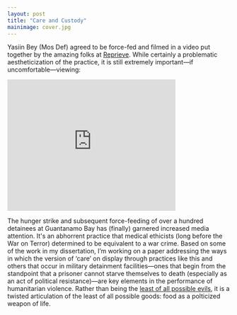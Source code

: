 ```yaml
---
layout: post
title: "Care and Custody"
mainimage: cover.jpg
---
```


Yasiin Bey (Mos Def) agreed to be force-fed and filmed in a video put together by the amazing folks at [Reprieve](http://www.reprieve.org.uk/). While certainly a problematic aestheticization of the practice, it is still extremely important—if uncomfortable—viewing:

<iframe src="http://embedded-video.guardianapps.co.uk/?a=false&amp;u=/world/video/2013/jul/08/mos-def-force-fed-guantanamo-bay-video" frameborder="0" width="380" height="297"></iframe>

The hunger strike and subsequent force-feeding of over a hundred detainees at Guantanamo Bay has (finally) garnered increased media attention. It's an abhorrent practice that medical ethicists (long before the War on Terror) determined to be equivalent to a war crime. Based on some of the work in my dissertation, I’m working on a paper addressing the ways in which the version of ‘care’ on display through practices like this and others that occur in military detainment facilities—ones that begin from the standpoint that a prisoner cannot starve themselves to death (especially as an act of political resistance)—are key elements in the performance of humanitarian violence. Rather than being the [least of all possible evils](http://www.amazon.com/The-Least-All-Possible-Evils/dp/1844676471), it is a twisted articulation of the least of all possible goods: food as a polticized weapon of life.
